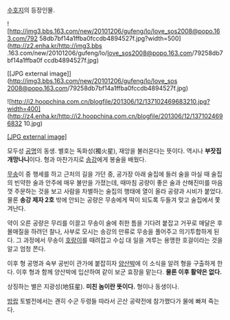 [수호지](%EC%88%98%ED%98%B8%EC%A7%80.md)의 등장인물.  

![http://img3.bbs.163.com/new/20101206/gufeng/lo/love_sos2008@popo.163.com/792
58db7bf14a1ffba0fccdb4894527f.jpg?width=500](http://z2.enha.kr/http://img3.bbs
.163.com/new/20101206/gufeng/lo/love_sos2008@popo.163.com/79258db7bf14a1ffba0f
ccdb4894527f.jpg)

[[JPG external image]](http://img3.bbs.163.com/new/20101206/gufeng/lo/love_sos
2008@popo.163.com/79258db7bf14a1ffba0fccdb4894527f.jpg)

  

![http://i2.hoopchina.com.cn/blogfile/201306/12/137102469683210.jpg?width=400]
(http://z4.enha.kr/http://i2.hoopchina.com.cn/blogfile/201306/12/1371024696832
10.jpg)

[[JPG external
image]](http://i2.hoopchina.com.cn/blogfile/201306/12/137102469683210.jpg)

  
모두성 [공명](%EA%B3%B5%EB%AA%85%28%EC%88%98%ED%98%B8%EC%A7%80%29.md)의 동생. 별호는
독화성(獨火星), 재앙을 불러온다는 뜻이다. 역시나 **부잣집 개망나니**이다. 형과 마찬가지로
[송강](%EC%86%A1%EA%B0%95%28%EC%88%98%ED%98%B8%EC%A7%80%29.md)에게 봉술을 배웠다.

[무송](%EB%AC%B4%EC%86%A1.md)이 중 행세를 하고 근처의 길을 가던 중, 공가장 아래 술집에 들러 술을 마실 때
술집의 빈약한 술과 안주에 매우 불만을 가졌는데, 때마침 공량이 좋은 술과 산해진미를 마음껏 주문하는 것을 보고 사람을 차별하는 술집의
행태에 열이 올라 공량과 시비가 붙었다. 물론 **송강 제자 2호** 밖에 안되는 공량은 무송에게 떡이 되도록 두들겨 맞고 술집에서
쫓겨난다.

약이 오른 공량은 무리를 이끌고 무송이 술에 취한 틈을 기다려 붙잡고 거꾸로 매달은 후 몰매질을 하려던 찰나, 사부로 모시는 송강의 만류로
무송을 풀어주고 의기투합하게 된다. 그 과정에서 무송이 [호랑이](%ED%98%B8%EB%9E%91%EC%9D%B4.md)를 때려잡고
수십 대 일을 겨루는 용맹한 호걸이라는 것을 알고 엄청 쫀다.

이후 형 공명과 숙부 공빈이 관가에 붙잡히자 [양산박](%EC%96%91%EC%82%B0%EB%B0%95.md)에 이 소식을 알려 형을
구출하게 한다. 이후 형과 함께 양산박에 입산하여 같이 보군 효장을 맡는다. **물론 이후 활약은 없다.**

상징하는 별은 지광성(地狂星). **미친 놈이란 뜻이다.** 형이나 동생이나.

[방랍](%EB%B0%A9%EB%9E%8D.md) 토벌전에서는 괜히 수군 두령들 따라서 곤산 공략전에 참가했다가 물에 빠져 죽는다.

